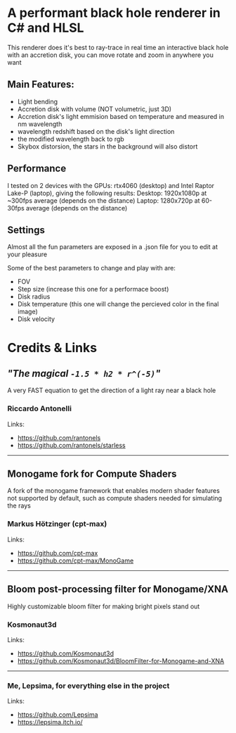# A performant black hole renderer in C# and HLSL
This renderer does it's best to ray-trace in real time an interactive black hole with an accretion disk, you can move rotate and zoom in anywhere you want

## Main Features:
- Light bending
- Accretion disk with volume (NOT volumetric, just 3D)
- Accretion disk's light emmision based on temperature and measured in nm wavelength
- wavelength redshift based on the disk's light direction
- the modified wavelength back to rgb
- Skybox distorsion, the stars in the background will also distort

## Performance 
I tested on 2 devices with the GPUs: rtx4060 (desktop) and Intel Raptor Lake-P (laptop), giving the following results:
Desktop: 1920x1080p at ~300fps average (depends on the distance) 
Laptop: 1280x720p at 60-30fps average (depends on the distance) 

## Settings
Almost all the fun parameters are exposed in a .json file for you to edit at your pleasure

Some of the best parameters to change and play with are:
- FOV
- Step size (increase this one for a performace boost)
- Disk radius
- Disk temperature (this one will change the percieved color in the final image)
- Disk velocity
 
# Credits & Links

## _"The magical  `-1.5 * h2 * r^(-5)`"_
A very FAST equation to get the direction of a light ray near a black hole

### Riccardo Antonelli
Links:
- https://github.com/rantonels
- https://github.com/rantonels/starless

---

## Monogame fork for Compute Shaders
A fork of the monogame framework that enables modern shader features not supported by default, such as compute shaders needed for simulating the rays

### Markus Hötzinger (cpt-max)
Links:
- https://github.com/cpt-max
- https://github.com/cpt-max/MonoGame

---

## Bloom post-processing filter for Monogame/XNA
Highly customizable bloom filter for making bright pixels stand out

### Kosmonaut3d
Links:
- https://github.com/Kosmonaut3d
- https://github.com/Kosmonaut3d/BloomFilter-for-Monogame-and-XNA

---

### Me, Lepsima, for everything else in the project
Links:
- https://github.com/Lepsima
- https://lepsima.itch.io/
